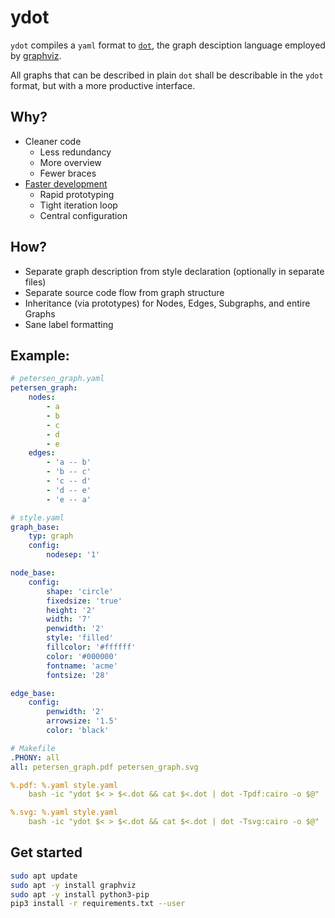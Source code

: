 # ydot

`ydot` compiles a `yaml` format to [`dot`](https://www.graphviz.org/doc/info/lang.html),
the graph desciption language employed by [graphviz](https://graphviz.org).

All graphs that can be described in plain `dot` shall be describable in the
`ydot` format, but with a more productive interface.


## Why?

- Cleaner code
    - Less redundancy
    - More overview
    - Fewer braces
- [Faster development](https://en.wikipedia.org/wiki/Notation_for_differentiation#Newton's_notation)
    - Rapid prototyping
    - Tight iteration loop
    - Central configuration


## How?

- Separate graph description from style declaration (optionally in separate files)
- Separate source code flow from graph structure
- Inheritance (via prototypes) for Nodes, Edges, Subgraphs, and entire Graphs
- Sane label formatting


## Example:

```yaml
# petersen_graph.yaml
petersen_graph:
    nodes:
        - a
        - b
        - c
        - d
        - e
    edges:
        - 'a -- b'
        - 'b -- c'
        - 'c -- d'
        - 'd -- e'
        - 'e -- a'

# style.yaml
graph_base:
    typ: graph
    config:
        nodesep: '1'

node_base:
    config: 
        shape: 'circle'
        fixedsize: 'true'
        height: '2'
        width: '7'
        penwidth: '2'
        style: 'filled'
        fillcolor: '#ffffff'
        color: '#000000'
        fontname: 'acme'
        fontsize: '28'

edge_base:
    config: 
        penwidth: '2'
        arrowsize: '1.5'
        color: 'black'

# Makefile
.PHONY: all
all: petersen_graph.pdf petersen_graph.svg

%.pdf: %.yaml style.yaml
    bash -ic "ydot $< > $<.dot && cat $<.dot | dot -Tpdf:cairo -o $@"

%.svg: %.yaml style.yaml
    bash -ic "ydot $< > $<.dot && cat $<.dot | dot -Tsvg:cairo -o $@"
```


## Get started

```bash
sudo apt update
sudo apt -y install graphviz
sudo apt -y install python3-pip
pip3 install -r requirements.txt --user
```
